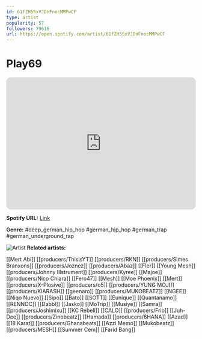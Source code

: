 ```yaml
---
id: 61fZH5SxVJDnFnocMMPwCF
type: artist
popularity: 57
followers: 79616
url: https://open.spotify.com/artist/61fZH5SxVJDnFnocMMPwCF
---
```

# Play69

<iframe style="border-radius:12px" src="https://open.spotify.com/embed/artist/61fZH5SxVJDnFnocMMPwCF" width="100%" height="352" frameBorder="0" allowfullscreen="" allow="autoplay; clipboard-write; encrypted-media; fullscreen; picture-in-picture" loading="lazy"></iframe>

**Spotify URL:** [Link](https://open.spotify.com/artist/61fZH5SxVJDnFnocMMPwCF)

**Genre:**  #deep_german_hip_hop #german_hip_hop #german_trap #german_underground_rap

![Artist](https://i.scdn.co/image/ab6761610000e5eb8748bf889d6e028c21f917fc)
**Related artists:**

[[Mert Abi]]
[[producers/ThisisYT]]
[[producers/RKN]]
[[producers/Simes Branxons]]
[[producers/Joznez]]
[[producers/Abaz]]
[[Fler]]
[[Young Mesh]]
[[producers/Johnny Illstrument]]
[[producers/Kyree]]
[[Majoe]]
[[producers/Nico Chiara]]
[[Fero47]]
[[Mesh]]
[[Moe Phoenix]]
[[Mert]]
[[producers/X-Plosive]]
[[producers/o5]]
[[producers/YUNG MOJI]]
[[producers/KIARASH]]
[[geenaro]]
[[producers/MUKOBEATZ]]
[[NGEE]]
[[Niqo Nuevo]]
[[Sipo]]
[[Bato]]
[[SOTT]]
[[Eunique]]
[[Quantanamo]]
[[RENNOC]]
[[Dabbl]]
[[Jasko]]
[[MoTrip]]
[[Musiye]]
[[Samra]]
[[producers/Joshimixu]]
[[KC Rebell]]
[[CALO]]
[[producers/Frio]]
[[Juh-Dee]]
[[producers/Zinobeatz]]
[[Hamada]]
[[producers/6HANA]]
[[Azad]]
[[18 Karat]]
[[producers/Ghanabeats]]
[[Azzi Memo]]
[[Mukobeatz]]
[[producers/MESH]]
[[Summer Cem]]
[[Farid Bang]]
